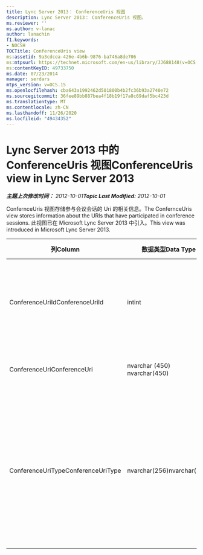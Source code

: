 ```yaml
---
title: Lync Server 2013： ConferenceUris 视图
description: Lync Server 2013： ConferenceUris 视图。
ms.reviewer: ''
ms.author: v-lanac
author: lanachin
f1.keywords:
- NOCSH
TOCTitle: ConferenceUris view
ms:assetid: 9a3cdcea-426e-4b6b-9876-ba746a8de706
ms:mtpsurl: https://technet.microsoft.com/en-us/library/JJ688148(v=OCS.15)
ms:contentKeyID: 49733750
ms.date: 07/23/2014
manager: serdars
mtps_version: v=OCS.15
ms.openlocfilehash: cba643a1992462d501800b4b2fc36b93a2740e72
ms.sourcegitcommit: 36fee89bb887bea4f18b19f17a8c69daf5bc423d
ms.translationtype: MT
ms.contentlocale: zh-CN
ms.lasthandoff: 11/26/2020
ms.locfileid: "49434352"
---
```

# <a name="conferenceuris-view-in-lync-server-2013"></a><span data-ttu-id="a1276-103">Lync Server 2013 中的 ConferenceUris 视图</span><span class="sxs-lookup"><span data-stu-id="a1276-103">ConferenceUris view in Lync Server 2013</span></span>

<div data-xmlns="http://www.w3.org/1999/xhtml">

<div class="topic" data-xmlns="http://www.w3.org/1999/xhtml" data-msxsl="urn:schemas-microsoft-com:xslt" data-cs="https://msdn.microsoft.com/">

<div data-asp="https://msdn2.microsoft.com/asp">



</div>

<div id="mainSection">

<div id="mainBody"><span data-ttu-id="a1276-104">

<span> </span></span><span class="sxs-lookup"><span data-stu-id="a1276-104">

<span> </span></span></span>

<span data-ttu-id="a1276-105">_**主题上次修改时间：** 2012-10-01_</span><span class="sxs-lookup"><span data-stu-id="a1276-105">_**Topic Last Modified:** 2012-10-01_</span></span>

<span data-ttu-id="a1276-106">ConfernceUris 视图存储参与会议会话的 Uri 的相关信息。</span><span class="sxs-lookup"><span data-stu-id="a1276-106">The ConfernceUris view stores information about the URIs that have participated in conference sessions.</span></span> <span data-ttu-id="a1276-107">此视图已在 Microsoft Lync Server 2013 中引入。</span><span class="sxs-lookup"><span data-stu-id="a1276-107">This view was introduced in Microsoft Lync Server 2013.</span></span>


<table>
<colgroup>
<col style="width: 33%" />
<col style="width: 33%" />
<col style="width: 33%" />
</colgroup>
<thead>
<tr class="header">
<th><span data-ttu-id="a1276-108">列</span><span class="sxs-lookup"><span data-stu-id="a1276-108">Column</span></span></th>
<th><span data-ttu-id="a1276-109">数据类型</span><span class="sxs-lookup"><span data-stu-id="a1276-109">Data Type</span></span></th>
<th><span data-ttu-id="a1276-110">详细信息</span><span class="sxs-lookup"><span data-stu-id="a1276-110">Details</span></span></th>
</tr>
</thead>
<tbody>
<tr class="odd">
<td><p><span data-ttu-id="a1276-111">ConferenceUriId</span><span class="sxs-lookup"><span data-stu-id="a1276-111">ConferenceUriId</span></span></p></td>
<td><p><span data-ttu-id="a1276-112">int</span><span class="sxs-lookup"><span data-stu-id="a1276-112">int</span></span></p></td>
<td><p><span data-ttu-id="a1276-113">标识会议 URI 的唯一编号。</span><span class="sxs-lookup"><span data-stu-id="a1276-113">Unique number identifying the conference URI.</span></span></p></td>
</tr>
<tr class="even">
<td><p><span data-ttu-id="a1276-114">ConferenceUri</span><span class="sxs-lookup"><span data-stu-id="a1276-114">ConferenceUri</span></span></p></td>
<td><p><span data-ttu-id="a1276-115">nvarchar (450) </span><span class="sxs-lookup"><span data-stu-id="a1276-115">nvarchar(450)</span></span></p></td>
<td><p><span data-ttu-id="a1276-116">会议的 URI。</span><span class="sxs-lookup"><span data-stu-id="a1276-116">URI of the conference.</span></span></p></td>
</tr>
<tr class="odd">
<td><p><span data-ttu-id="a1276-117">ConferenceUriType</span><span class="sxs-lookup"><span data-stu-id="a1276-117">ConferenceUriType</span></span></p></td>
<td><p><span data-ttu-id="a1276-118">nvarchar(256)</span><span class="sxs-lookup"><span data-stu-id="a1276-118">nvarchar(256)</span></span></p></td>
<td><p><span data-ttu-id="a1276-119">会议 URI 的类型。</span><span class="sxs-lookup"><span data-stu-id="a1276-119">Type of conference URI.</span></span> <span data-ttu-id="a1276-120">有关详细信息，请参阅 <a href="lync-server-2013-uritypes-table.md">Lync Server 2013 中的 UriTypes 表</a> 。</span><span class="sxs-lookup"><span data-stu-id="a1276-120">See the <a href="lync-server-2013-uritypes-table.md">UriTypes table in Lync Server 2013</a> for more information.</span></span></p></td>
</tr>
</tbody>
</table><span data-ttu-id="a1276-121">


</div>

<span> </span>

</div>

</div>

</span><span class="sxs-lookup"><span data-stu-id="a1276-121">


</div>

<span> </span>

</div>

</div>

</span></span></div>

